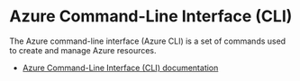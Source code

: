 # Azure Command-Line Interface (CLI)

The Azure command-line interface (Azure CLI) is a set of commands used to create and manage Azure resources.

* [Azure Command-Line Interface (CLI) documentation](https://docs.microsoft.com/en-us/cli/azure/)
